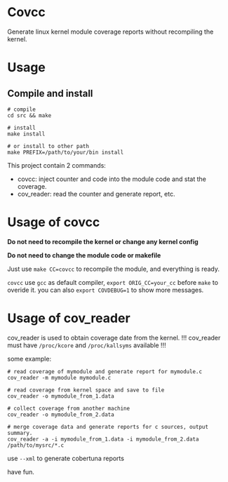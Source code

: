 # Covcc
Generate linux kernel module coverage reports without recompiling the kernel.

# Usage

## Compile and install
```shell
# compile
cd src && make

# install
make install

# or install to other path
make PREFIX=/path/to/your/bin install

```

This project contain 2 commands:
* covcc: inject counter and code into the module code and stat the coverage.
* cov_reader: read the counter and generate report, etc.

# Usage of covcc

**Do not need to recompile the kernel or change any kernel config**

**Do not need to change the module code or makefile**

Just use `make CC=covcc` to recompile the module, and everything is ready.

`covcc` use `gcc` as default compiler, `export ORIG_CC=your_cc` before `make` to overide it.
you can also `export COVDEBUG=1` to show more messages.


# Usage of cov_reader

cov_reader is used to obtain coverage date from the kernel.
!!! cov_reader must have `/proc/kcore` and `/proc/kallsyms` available !!!

some example:

```shell
# read coverage of mymodule and generate report for mymodule.c
cov_reader -m mymodule mymodule.c

# read coverage from kernel space and save to file
cov_reader -o mymodule_from_1.data

# collect coverage from another machine
cov_reader -o mymodule_from_2.data

# merge coverage data and generate reports for c sources, output summary.
cov_reader -a -i mymodule_from_1.data -i mymodule_from_2.data /path/to/mysrc/*.c

```

use `--xml` to generate cobertuna reports

have fun.
